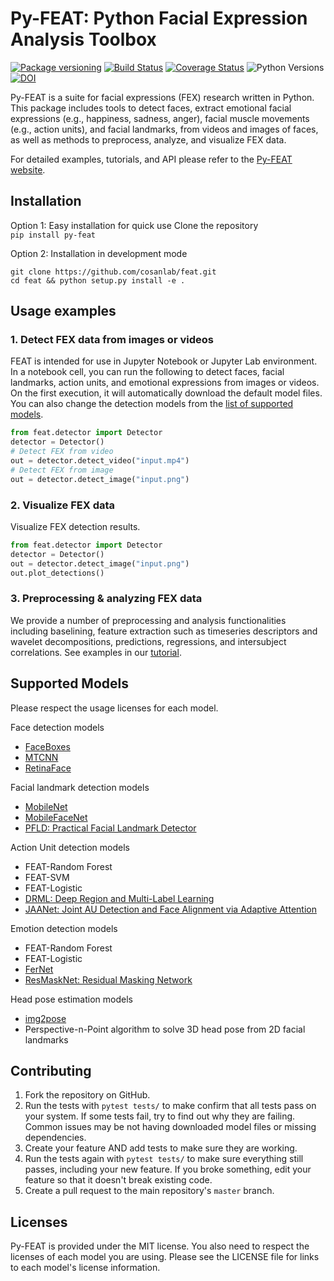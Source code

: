 # Py-FEAT: Python Facial Expression Analysis Toolbox
[![Package versioning](https://img.shields.io/pypi/v/py-feat.svg)](https://pypi.org/project/py-feat/)
[![Build Status](https://api.travis-ci.org/cosanlab/py-feat.svg?branch=master)](https://travis-ci.org/cosanlab/py-feat/)
[![Coverage Status](https://coveralls.io/repos/github/cosanlab/py-feat/badge.svg?branch=master)](https://coveralls.io/github/cosanlab/py-feat?branch=master)
![Python Versions](https://img.shields.io/badge/python-3.6%20%7C%203.7%20%7C%203.8%20%7C%203.9-blue)
[![DOI](https://zenodo.org/badge/118517740.svg)](https://zenodo.org/badge/latestdoi/118517740)



Py-FEAT is a suite for facial expressions (FEX) research written in Python. This package includes tools to detect faces, extract emotional facial expressions (e.g., happiness, sadness, anger), facial muscle movements (e.g., action units), and facial landmarks, from videos and images of faces, as well as methods to preprocess, analyze, and visualize FEX data. 

For detailed examples, tutorials, and API please refer to the [Py-FEAT website](https://cosanlab.github.io/py-feat/). 

## Installation
Option 1: Easy installation for quick use
Clone the repository    
`pip install py-feat`  

Option 2: Installation in development mode
```
git clone https://github.com/cosanlab/feat.git
cd feat && python setup.py install -e . 
```

## Usage examples
### 1. Detect FEX data from images or videos
FEAT is intended for use in Jupyter Notebook or Jupyter Lab environment. In a notebook cell, you can run the following to detect faces, facial landmarks, action units, and emotional expressions from images or videos. On the first execution, it will automatically download the default model files. You can also change the detection models from the [list of supported models](https://cosanlab.github.io/feat/content/intro.html#available-models).

```python
from feat.detector import Detector
detector = Detector() 
# Detect FEX from video
out = detector.detect_video("input.mp4")
# Detect FEX from image
out = detector.detect_image("input.png")
```

### 2. Visualize FEX data
Visualize FEX detection results.
```python
from feat.detector import Detector
detector = Detector() 
out = detector.detect_image("input.png")
out.plot_detections()
```
### 3. Preprocessing & analyzing FEX data
We provide a number of preprocessing and analysis functionalities including baselining, feature extraction such as timeseries descriptors and wavelet decompositions, predictions, regressions, and intersubject correlations. See examples in our [tutorial](https://cosanlab.github.io/py-feat/content/analysis.html#). 

## Supported Models 
Please respect the usage licenses for each model.

Face detection models
- [FaceBoxes](https://github.com/zisianw/FaceBoxes.PyTorch)
- [MTCNN](https://github.com/ipazc/mtcnn)
- [RetinaFace](https://github.com/deepinsight/insightface/)

Facial landmark detection models
- [MobileNet](https://github.com/cunjian/pytorch_face_landmark)
- [MobileFaceNet](https://github.com/foamliu/MobileFaceNet)
- [PFLD: Practical Facial Landmark Detector](https://github.com/polarisZhao/PFLD-pytorch)

Action Unit detection models
- FEAT-Random Forest
- FEAT-SVM
- FEAT-Logistic
- [DRML: Deep Region and Multi-Label Learning](https://github.com/AlexHex7/DRML_pytorch)
- [JAANet: Joint AU Detection and Face Alignment via Adaptive Attention](https://github.com/ZhiwenShao/PyTorch-JAANet)

Emotion detection models 
- FEAT-Random Forest
- FEAT-Logistic
- [FerNet](https://www.kaggle.com/gauravsharma99/facial-emotion-recognition?select=fer2013)
- [ResMaskNet: Residual Masking Network](https://github.com/phamquiluan/ResidualMaskingNetwork)

Head pose estimation models
- [img2pose](https://github.com/vitoralbiero/img2pose)
- Perspective-n-Point algorithm to solve 3D head pose from 2D facial landmarks

## Contributing
1. Fork the repository on GitHub. 
2. Run the tests with `pytest tests/` to make confirm that all tests pass on your system. If some tests fail, try to find out why they are failing. Common issues may be not having downloaded model files or missing dependencies.
3. Create your feature AND add tests to make sure they are working. 
4. Run the tests again with `pytest tests/` to make sure everything still passes, including your new feature. If you broke something, edit your feature so that it doesn't break existing code. 
5. Create a pull request to the main repository's `master` branch.

## Licenses
Py-FEAT is provided under the MIT license. You also need to respect the licenses of each model you are using. Please see the LICENSE file for links to each model's license information. 